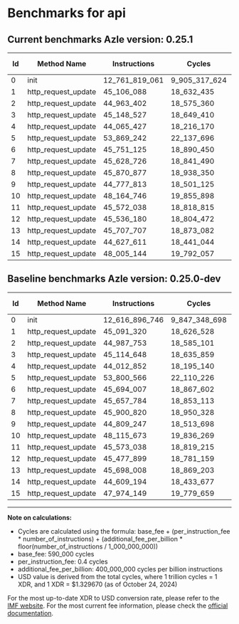 # Benchmarks for api

## Current benchmarks Azle version: 0.25.1

| Id  | Method Name         | Instructions   | Cycles        | USD           | USD/Million Calls | Change                                |
| --- | ------------------- | -------------- | ------------- | ------------- | ----------------- | ------------------------------------- |
| 0   | init                | 12_761_819_061 | 9_905_317_624 | $0.0131708037 | $13_170.80        | <font color="red">+144_922_315</font> |
| 1   | http_request_update | 45_106_088     | 18_632_435    | $0.0000247750 | $24.77            | <font color="red">+14_768</font>      |
| 2   | http_request_update | 44_963_402     | 18_575_360    | $0.0000246991 | $24.69            | <font color="green">-24_351</font>    |
| 3   | http_request_update | 45_148_527     | 18_649_410    | $0.0000247976 | $24.79            | <font color="red">+33_879</font>      |
| 4   | http_request_update | 44_065_427     | 18_216_170    | $0.0000242215 | $24.22            | <font color="red">+52_575</font>      |
| 5   | http_request_update | 53_869_242     | 22_137_696    | $0.0000294358 | $29.43            | <font color="red">+68_676</font>      |
| 6   | http_request_update | 45_751_125     | 18_890_450    | $0.0000251181 | $25.11            | <font color="red">+57_118</font>      |
| 7   | http_request_update | 45_628_726     | 18_841_490    | $0.0000250530 | $25.05            | <font color="green">-29_058</font>    |
| 8   | http_request_update | 45_870_877     | 18_938_350    | $0.0000251818 | $25.18            | <font color="green">-29_943</font>    |
| 9   | http_request_update | 44_777_813     | 18_501_125    | $0.0000246004 | $24.60            | <font color="green">-31_434</font>    |
| 10  | http_request_update | 48_164_746     | 19_855_898    | $0.0000264018 | $26.40            | <font color="red">+49_073</font>      |
| 11  | http_request_update | 45_572_038     | 18_818_815    | $0.0000250228 | $25.02            | <font color="green">-1_000</font>     |
| 12  | http_request_update | 45_536_180     | 18_804_472    | $0.0000250037 | $25.00            | <font color="red">+58_281</font>      |
| 13  | http_request_update | 45_707_707     | 18_873_082    | $0.0000250950 | $25.09            | <font color="red">+9_699</font>       |
| 14  | http_request_update | 44_627_611     | 18_441_044    | $0.0000245205 | $24.52            | <font color="red">+18_417</font>      |
| 15  | http_request_update | 48_005_144     | 19_792_057    | $0.0000263169 | $26.31            | <font color="red">+30_995</font>      |

## Baseline benchmarks Azle version: 0.25.0-dev

| Id  | Method Name         | Instructions   | Cycles        | USD           | USD/Million Calls |
| --- | ------------------- | -------------- | ------------- | ------------- | ----------------- |
| 0   | init                | 12_616_896_746 | 9_847_348_698 | $0.0130937241 | $13_093.72        |
| 1   | http_request_update | 45_091_320     | 18_626_528    | $0.0000247671 | $24.76            |
| 2   | http_request_update | 44_987_753     | 18_585_101    | $0.0000247121 | $24.71            |
| 3   | http_request_update | 45_114_648     | 18_635_859    | $0.0000247795 | $24.77            |
| 4   | http_request_update | 44_012_852     | 18_195_140    | $0.0000241935 | $24.19            |
| 5   | http_request_update | 53_800_566     | 22_110_226    | $0.0000293993 | $29.39            |
| 6   | http_request_update | 45_694_007     | 18_867_602    | $0.0000250877 | $25.08            |
| 7   | http_request_update | 45_657_784     | 18_853_113    | $0.0000250684 | $25.06            |
| 8   | http_request_update | 45_900_820     | 18_950_328    | $0.0000251977 | $25.19            |
| 9   | http_request_update | 44_809_247     | 18_513_698    | $0.0000246171 | $24.61            |
| 10  | http_request_update | 48_115_673     | 19_836_269    | $0.0000263757 | $26.37            |
| 11  | http_request_update | 45_573_038     | 18_819_215    | $0.0000250233 | $25.02            |
| 12  | http_request_update | 45_477_899     | 18_781_159    | $0.0000249727 | $24.97            |
| 13  | http_request_update | 45_698_008     | 18_869_203    | $0.0000250898 | $25.08            |
| 14  | http_request_update | 44_609_194     | 18_433_677    | $0.0000245107 | $24.51            |
| 15  | http_request_update | 47_974_149     | 19_779_659    | $0.0000263004 | $26.30            |

---

**Note on calculations:**

- Cycles are calculated using the formula: base_fee + (per_instruction_fee \* number_of_instructions) + (additional_fee_per_billion \* floor(number_of_instructions / 1_000_000_000))
- base_fee: 590_000 cycles
- per_instruction_fee: 0.4 cycles
- additional_fee_per_billion: 400_000_000 cycles per billion instructions
- USD value is derived from the total cycles, where 1 trillion cycles = 1 XDR, and 1 XDR = $1.329670 (as of October 24, 2024)

For the most up-to-date XDR to USD conversion rate, please refer to the [IMF website](https://www.imf.org/external/np/fin/data/rms_sdrv.aspx).
For the most current fee information, please check the [official documentation](https://internetcomputer.org/docs/current/developer-docs/gas-cost#execution).
